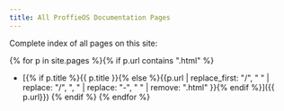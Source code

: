 ```yaml
---
title: All ProffieOS Documentation Pages
---
```

Complete index of all pages on this site:

{% for p in site.pages %}{% if p.url contains ".html" %}
  * [{% if p.title %}{{ p.title }}{% else %}{{p.url | replace_first: "/", " " | replace: "/", ", " | replace: "-", " " | remove: ".html" }}{% endif %}]({{ p.url}})
{% endif %} {% endfor %}
